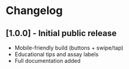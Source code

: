 # Changelog

## [1.0.0] - Initial public release
- Mobile-friendly build (buttons + swipe/tap)
- Educational tips and assay labels
- Full documentation added
